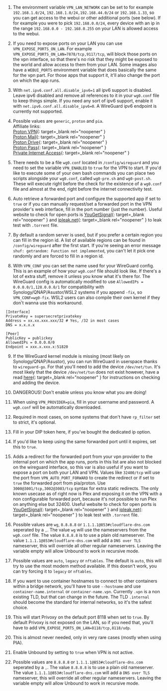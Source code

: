 1. The environment variable `VPN_LAN_NETWORK` can be set to for example `192.168.1.0/24`, `192.168.1.0/24,192.168.44.0/24` or `192.168.1.33`, so you can get access to the webui or other additional ports (see below). If for example you were to pick `192.168.0.0/24`, every device with an ip in the range `192.168.0.0 - 192.168.0.255` on your LAN is allowed access to the webui.

2. If you need to expose ports on your LAN you can use `VPN_EXPOSE_PORTS_ON_LAN`. For example `VPN_EXPOSE_PORTS_ON_LAN=7878/tcp,9117/tcp`, will block those ports on the vpn interface, so that there's no risk that they might be exposed to the world and allow access to them from your LAN. Some images also have a `WEBUI_PORTS` environment variable that does basically the same for the vpn part. For those apps that support it, it'll also change the port on which the app runs.

3. With `net.ipv6.conf.all.disable_ipv6=1` all ipv6 support is disabled. Leave ipv6 disabled and remove all references to it in your `wg0.conf` file to keep things simple. If you need any sort of ipv6 support, enable it with `net.ipv6.conf.all.disable_ipv6=0`. A WireGuard ipv6 endpoint is currently not supported.

4. Possible values are `generic`, `proton` and `pia`.  
   Affiliate links:  
   [Proton VPN](https://hotio.dev/protonvpn){: target=\_blank rel="noopener" }  
   [Proton Mail](https://hotio.dev/protonmail){: target=\_blank rel="noopener" }  
   [Proton Drive](https://hotio.dev/protondrive){: target=\_blank rel="noopener" }  
   [Proton Pass](https://hotio.dev/protonpass){: target=\_blank rel="noopener" }  
   [Private Internet Access](https://hotio.dev/pia){: target=\_blank rel="noopener" }

5. There needs to be a file `wg0.conf` located in `/config/wireguard` and you need to set the variable `VPN_ENABLED` to `true` for the VPN to start. If you'd like to execute some of your own bash commands you can place two scripts alongside your `wg0.conf`, called `wg0-pre.sh` and `wg0-post.sh`. These will execute right before the check for the existence of a `wg0.conf` file and almost at the end, right before the internet connectivity test.

6. Auto retrieve a forwarded port and configure the supported app if set to `true` or if you can manually request/set a forwarded port in the VPN provider's web interface, fill in the port number (just the number). Useful website to check for open ports is [YouGetSignal](https://www.yougetsignal.com/tools/open-ports){: target=\_blank rel="noopener" } and [ipleak.net](https://ipleak.net){: target=\_blank rel="noopener" } to leak test with `.torrent` file.

7. By default a random server is used, but if you prefer a certain region you can fill in the region id. A list of available regions can be found in `/config/wireguard` after the first start. If you're seeing an error message `shuf: getrandom: Function not implemented`, you can't let it pick one randomly and are forced to fill in a region id.

8. With `VPN_CONF` you can set the name used for your WireGuard config. This is an example of how your `wg0.conf` file should look like. If there's a lot of extra stuff, remove it unless you know what it's there for. The WireGuard config is automatically modified to use `AllowedIPs = 0.0.0.0/1,128.0.0.0/1` for compatibility with Synology/QNAP/Asustor/WSL2 systems if you append `-fix`, so `VPN_CONF=wg0-fix`. WSL2 users can also compile their own kernel if they don't wanna use this workaround.

```text
[Interface]
PrivateKey = supersecretprivatekey
Address = xx.xx.xxx.xxx/32 # Yes, /32 in most cases
DNS = x.x.x.x

[Peer]
PublicKey = publickey
AllowedIPs = 0.0.0.0/0
Endpoint = xxx.x.xxx.x:51820
```

9. If the WireGuard kernel module is missing (most likely on Synology/QNAP/Asustor), you can run WireGuard in userspace thanks to `wireguard-go`. For that you'll need to add the device `/dev/net/tun`. It's most likely that the device `/dev/net/tun` does not exist however, have a read [here](https://memoryleak.dev/post/fix-tun-tap-not-available-on-a-synology-nas/){: target=\_blank rel="noopener" } for instructions on checking and adding the device.

10. DANGEROUS! Don't enable unless you know what you are doing!

11. When using `VPN_PROVIDER=pia`, fill in your username and password. A `wg0.conf` will be automatically downloaded.

12. Required in most cases, on some systems that don't have `rp_filter` set to strict, it's optional.

13. Fill in your DIP token here, if you've bought the dedicated ip option.

14. If you'd like to keep using the same forwarded port until it expires, set this to `true`.

15. Adds a redirect for the forwarded port from your vpn provider to the internal port on which the app runs, ports in this list are also not blocked on the wireguard interface, so this var is also useful if you want to expose a port on both your LAN and VPN. Values like `32400/tcp` will use the port from `VPN_AUTO_PORT_FORWARD` to create the redirect or if set to `true` the forwarded port from pia/proton. Use `3000@3001/tcp,3002@3003/tcp` syntax for extra static redirects. The only known usecase as of right now is Plex and exposing it on the VPN with a non configurable forwarded port, because it's not possible to run Plex on anything else but 32400. Useful website to check for open ports is [YouGetSignal](https://www.yougetsignal.com/tools/open-ports){: target=\_blank rel="noopener" } and [ipleak.net](https://ipleak.net){: target=\_blank rel="noopener" } to leak test with `.torrent` file.

16. Possible values are `wg`, `8.8.8.8` or `1.1.1.1@853#cloudflare-dns.com` seperated by a `,`. The value `wg` will use the nameservers from the `wg0.conf` file. The value `8.8.8.8` is to use a plain old nameserver. The value `1.1.1.1@853#cloudflare-dns.com` will add a `DNS over TLS` nameserver, this will override all other regular nameservers. Leaving the variable empty will allow Unbound to work in recursive mode.

17. Possible values are `auto`, `legacy` or `nftables`. The default is `auto`, this will try to use the most modern method available. If this doesn't work, you can try forcing it to `legacy` or `nftables`.

18. If you want to use container hostnames to connect to other containers within a bridge network, you'll have to use `--hostname` and use `container-name.internal` or `container-name.vpn`. Currently `.vpn` is a non existing TLD, but that can change in the future. The TLD `.internal` should become the standard for internal networks, so it's the safest choice.

19. This will start Privoxy on the default port 8118 when set to `true`. By default Privoxy is not exposed on the LAN, so if you need that, you'll have to add `VPN_EXPOSE_PORTS_ON_LAN=8118/tcp,8118/udp`.

20. This is almost never needed, only in very rare cases (mostly when using PIA).

21. Enable Unbound by setting to `true` when VPN is not active.

22. Possible values are `8.8.8.8` or `1.1.1.1@853#cloudflare-dns.com` seperated by a `,`. The value `8.8.8.8` is to use a plain old nameserver. The value `1.1.1.1@853#cloudflare-dns.com` will add a `DNS over TLS` nameserver, this will override all other regular nameservers. Leaving the variable empty will allow Unbound to work in recursive mode.

